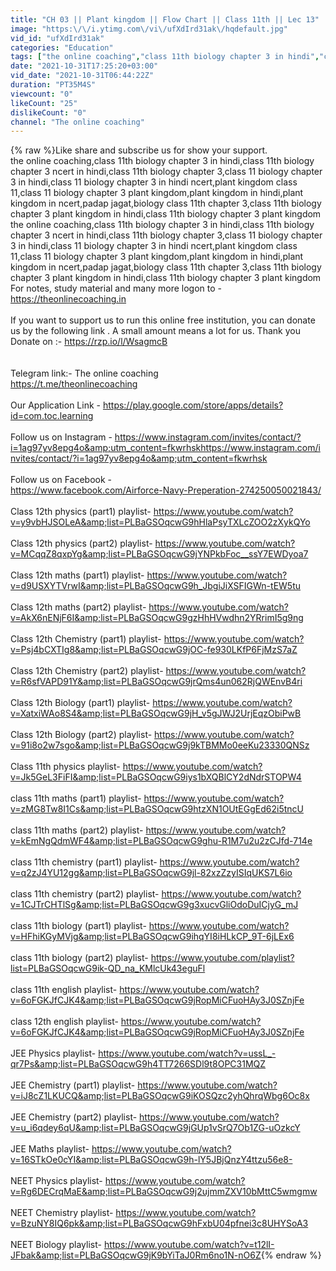 ```yaml
---
title: "CH 03 || Plant kingdom || Flow Chart || Class 11th || Lec 13"
image: "https:\/\/i.ytimg.com\/vi\/ufXdIrd31ak\/hqdefault.jpg"
vid_id: "ufXdIrd31ak"
categories: "Education"
tags: ["the online coaching","class 11th biology chapter 3 in hindi","class 11th biology chapter 3 ncert in hindi"]
date: "2021-10-31T17:25:20+03:00"
vid_date: "2021-10-31T06:44:22Z"
duration: "PT35M4S"
viewcount: "0"
likeCount: "25"
dislikeCount: "0"
channel: "The online coaching"
---
```

{% raw %}Like share and subscribe us for show your support.<br />the online coaching,class 11th biology chapter 3 in hindi,class 11th biology chapter 3 ncert in hindi,class 11th biology chapter 3,class 11 biology chapter 3 in hindi,class 11 biology chapter 3 in hindi ncert,plant kingdom class 11,class 11 biology chapter 3 plant kingdom,plant kingdom in hindi,plant kingdom in ncert,padap jagat,biology class 11th chapter 3,class 11th biology chapter 3 plant kingdom in hindi,class 11th biology chapter 3 plant kingdom<br />the online coaching,class 11th biology chapter 3 in hindi,class 11th biology chapter 3 ncert in hindi,class 11th biology chapter 3,class 11 biology chapter 3 in hindi,class 11 biology chapter 3 in hindi ncert,plant kingdom class 11,class 11 biology chapter 3 plant kingdom,plant kingdom in hindi,plant kingdom in ncert,padap jagat,biology class 11th chapter 3,class 11th biology chapter 3 plant kingdom in hindi,class 11th biology chapter 3 plant kingdom<br />For notes, study material and many more logon to  - <a rel="nofollow" target="blank" href="https://theonlinecoaching.in">https://theonlinecoaching.in</a><br /><br />If you want to support us to run this online free institution, you can donate us by the following link . A small amount means a lot for us. Thank you<br />Donate on :- <a rel="nofollow" target="blank" href="https://rzp.io/l/WsagmcB">https://rzp.io/l/WsagmcB</a><br /><br /><br />Telegram link:- The online coaching<br /><a rel="nofollow" target="blank" href="https://t.me/theonlinecoaching">https://t.me/theonlinecoaching</a><br /><br />Our Application Link - <a rel="nofollow" target="blank" href="https://play.google.com/store/apps/details?id=com.toc.learning">https://play.google.com/store/apps/details?id=com.toc.learning</a><br /><br />Follow us on Instagram - <a rel="nofollow" target="blank" href="https://www.instagram.com/invites/contact/?i=1ag97yv8epg4o&amp;utm_content=fkwrhskhttps://www.instagram.com/invites/contact/?i=1ag97yv8epg4o&amp;utm_content=fkwrhsk">https://www.instagram.com/invites/contact/?i=1ag97yv8epg4o&amp;utm_content=fkwrhskhttps://www.instagram.com/invites/contact/?i=1ag97yv8epg4o&amp;utm_content=fkwrhsk</a><br /><br />Follow us on Facebook - <br /><a rel="nofollow" target="blank" href="https://www.facebook.com/Airforce-Navy-Preperation-274250050021843/">https://www.facebook.com/Airforce-Navy-Preperation-274250050021843/</a><br /><br />Class 12th physics (part1) playlist- <a rel="nofollow" target="blank" href="https://www.youtube.com/watch?v=y9vbHJSOLeA&amp;list=PLBaGSOqcwG9hHlaPsyTXLcZOO2zXykQYo">https://www.youtube.com/watch?v=y9vbHJSOLeA&amp;list=PLBaGSOqcwG9hHlaPsyTXLcZOO2zXykQYo</a><br /><br />Class 12th physics (part2) playlist- <a rel="nofollow" target="blank" href="https://www.youtube.com/watch?v=MCqqZ8qxpYg&amp;list=PLBaGSOqcwG9jYNPkbFoc__ssY7EWDyoa7">https://www.youtube.com/watch?v=MCqqZ8qxpYg&amp;list=PLBaGSOqcwG9jYNPkbFoc__ssY7EWDyoa7</a><br /><br />Class 12th maths (part1) playlist- <a rel="nofollow" target="blank" href="https://www.youtube.com/watch?v=d9USXYTVrwI&amp;list=PLBaGSOqcwG9h_JbgiJiXSFIGWn-tEW5tu">https://www.youtube.com/watch?v=d9USXYTVrwI&amp;list=PLBaGSOqcwG9h_JbgiJiXSFIGWn-tEW5tu</a><br /><br />Class 12th maths (part2) playlist- <a rel="nofollow" target="blank" href="https://www.youtube.com/watch?v=AkX6nENjF6I&amp;list=PLBaGSOqcwG9gzHhHVwdhn2YRrimI5g9ng">https://www.youtube.com/watch?v=AkX6nENjF6I&amp;list=PLBaGSOqcwG9gzHhHVwdhn2YRrimI5g9ng</a><br /><br />Class 12th Chemistry (part1) playlist- <a rel="nofollow" target="blank" href="https://www.youtube.com/watch?v=Psj4bCXTIg8&amp;list=PLBaGSOqcwG9jOC-fe930LKfP6FjMzS7aZ">https://www.youtube.com/watch?v=Psj4bCXTIg8&amp;list=PLBaGSOqcwG9jOC-fe930LKfP6FjMzS7aZ</a><br /><br />Class 12th Chemistry (part2) playlist- <a rel="nofollow" target="blank" href="https://www.youtube.com/watch?v=R6sfVAPD91Y&amp;list=PLBaGSOqcwG9jrQms4un062RjQWEnvB4ri">https://www.youtube.com/watch?v=R6sfVAPD91Y&amp;list=PLBaGSOqcwG9jrQms4un062RjQWEnvB4ri</a><br /><br />Class 12th Biology (part1) playlist- <a rel="nofollow" target="blank" href="https://www.youtube.com/watch?v=XatxiWAo8S4&amp;list=PLBaGSOqcwG9jH_v5gJWJ2UrjEqzObiPwB">https://www.youtube.com/watch?v=XatxiWAo8S4&amp;list=PLBaGSOqcwG9jH_v5gJWJ2UrjEqzObiPwB</a><br /><br />Class 12th Biology (part2) playlist- <a rel="nofollow" target="blank" href="https://www.youtube.com/watch?v=91i8o2w7sgo&amp;list=PLBaGSOqcwG9j9kTBMMo0eeKu23330QNSz">https://www.youtube.com/watch?v=91i8o2w7sgo&amp;list=PLBaGSOqcwG9j9kTBMMo0eeKu23330QNSz</a><br /><br />Class 11th physics playlist- <a rel="nofollow" target="blank" href="https://www.youtube.com/watch?v=Jk5GeL3FiFI&amp;list=PLBaGSOqcwG9iys1bXQBlCY2dNdrSTOPW4">https://www.youtube.com/watch?v=Jk5GeL3FiFI&amp;list=PLBaGSOqcwG9iys1bXQBlCY2dNdrSTOPW4</a><br /><br />class 11th maths (part1) playlist- <a rel="nofollow" target="blank" href="https://www.youtube.com/watch?v=zMG8Tw8I1Cs&amp;list=PLBaGSOqcwG9htzXN1OUtEGgEd62i5tncU">https://www.youtube.com/watch?v=zMG8Tw8I1Cs&amp;list=PLBaGSOqcwG9htzXN1OUtEGgEd62i5tncU</a><br /><br />class 11th maths (part2) playlist- <a rel="nofollow" target="blank" href="https://www.youtube.com/watch?v=kEmNgQdmWF4&amp;list=PLBaGSOqcwG9ghu-R1M7u2u2zCJfd-714e">https://www.youtube.com/watch?v=kEmNgQdmWF4&amp;list=PLBaGSOqcwG9ghu-R1M7u2u2zCJfd-714e</a><br /><br />class 11th chemistry (part1) playlist- <a rel="nofollow" target="blank" href="https://www.youtube.com/watch?v=q2zJ4YU12gg&amp;list=PLBaGSOqcwG9jl-82xzZzyISIqUKS7L6io">https://www.youtube.com/watch?v=q2zJ4YU12gg&amp;list=PLBaGSOqcwG9jl-82xzZzyISIqUKS7L6io</a><br /><br />class 11th chemistry (part2) playlist- <a rel="nofollow" target="blank" href="https://www.youtube.com/watch?v=1CJTrCHTlSg&amp;list=PLBaGSOqcwG9g3xucvGliOdoDuICjyG_mJ">https://www.youtube.com/watch?v=1CJTrCHTlSg&amp;list=PLBaGSOqcwG9g3xucvGliOdoDuICjyG_mJ</a><br /><br />class 11th biology (part1) playlist- <a rel="nofollow" target="blank" href="https://www.youtube.com/watch?v=HFhiKGyMVjg&amp;list=PLBaGSOqcwG9ihqYI8iHLkCP_9T-6jLEx6">https://www.youtube.com/watch?v=HFhiKGyMVjg&amp;list=PLBaGSOqcwG9ihqYI8iHLkCP_9T-6jLEx6</a><br /><br />class 11th biology (part2) playlist- <a rel="nofollow" target="blank" href="https://www.youtube.com/playlist?list=PLBaGSOqcwG9ik-QD_na_KMlcUk43eguFl">https://www.youtube.com/playlist?list=PLBaGSOqcwG9ik-QD_na_KMlcUk43eguFl</a><br /><br />class 11th english playlist- <a rel="nofollow" target="blank" href="https://www.youtube.com/watch?v=6oFGKJfCJK4&amp;list=PLBaGSOqcwG9jRopMiCFuoHAy3J0SZnjFe">https://www.youtube.com/watch?v=6oFGKJfCJK4&amp;list=PLBaGSOqcwG9jRopMiCFuoHAy3J0SZnjFe</a><br /><br />class 12th english playlist- <a rel="nofollow" target="blank" href="https://www.youtube.com/watch?v=6oFGKJfCJK4&amp;list=PLBaGSOqcwG9jRopMiCFuoHAy3J0SZnjFe">https://www.youtube.com/watch?v=6oFGKJfCJK4&amp;list=PLBaGSOqcwG9jRopMiCFuoHAy3J0SZnjFe</a><br /><br />JEE Physics playlist- <a rel="nofollow" target="blank" href="https://www.youtube.com/watch?v=ussL_-qr7Ps&amp;list=PLBaGSOqcwG9h4TT7266SDl9t8OPC31MQZ">https://www.youtube.com/watch?v=ussL_-qr7Ps&amp;list=PLBaGSOqcwG9h4TT7266SDl9t8OPC31MQZ</a><br /><br />JEE Chemistry (part1)  playlist- <a rel="nofollow" target="blank" href="https://www.youtube.com/watch?v=iJ8cZ1LKUCQ&amp;list=PLBaGSOqcwG9iKOSQzc2yhQhrqWbg6Oc8x">https://www.youtube.com/watch?v=iJ8cZ1LKUCQ&amp;list=PLBaGSOqcwG9iKOSQzc2yhQhrqWbg6Oc8x</a><br /><br />JEE Chemistry (part2)  playlist- <a rel="nofollow" target="blank" href="https://www.youtube.com/watch?v=u_i6qdey6qU&amp;list=PLBaGSOqcwG9jGUp1vSrQ7Ob1ZG-uOzkcY">https://www.youtube.com/watch?v=u_i6qdey6qU&amp;list=PLBaGSOqcwG9jGUp1vSrQ7Ob1ZG-uOzkcY</a><br /><br />JEE Maths playlist- <a rel="nofollow" target="blank" href="https://www.youtube.com/watch?v=16STkOe0cYI&amp;list=PLBaGSOqcwG9h-lY5JBjQnzY4ttzu56e8-">https://www.youtube.com/watch?v=16STkOe0cYI&amp;list=PLBaGSOqcwG9h-lY5JBjQnzY4ttzu56e8-</a><br /><br />NEET Physics playlist- <a rel="nofollow" target="blank" href="https://www.youtube.com/watch?v=Rg6DECrqMaE&amp;list=PLBaGSOqcwG9j2ujmmZXV10bMttC5wmgmw">https://www.youtube.com/watch?v=Rg6DECrqMaE&amp;list=PLBaGSOqcwG9j2ujmmZXV10bMttC5wmgmw</a><br /><br />NEET Chemistry playlist- <a rel="nofollow" target="blank" href="https://www.youtube.com/watch?v=BzuNY8IQ6pk&amp;list=PLBaGSOqcwG9hFxbU04pfnei3c8UHYSoA3">https://www.youtube.com/watch?v=BzuNY8IQ6pk&amp;list=PLBaGSOqcwG9hFxbU04pfnei3c8UHYSoA3</a><br /><br />NEET Biology playlist- <a rel="nofollow" target="blank" href="https://www.youtube.com/watch?v=t12lI-JFbak&amp;list=PLBaGSOqcwG9jK9bYiTaJ0Rm6no1N-nO6Z">https://www.youtube.com/watch?v=t12lI-JFbak&amp;list=PLBaGSOqcwG9jK9bYiTaJ0Rm6no1N-nO6Z</a>{% endraw %}
